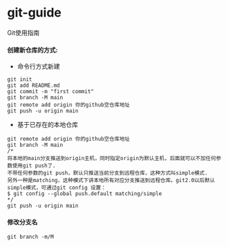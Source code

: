 # git-guide
Git使用指南
#### 创建新仓库的方式:  
- 命令行方式新建
```
git init
git add README.md
git commit -m "first commit"
git branch -M main
git remote add origin 你的github空仓库地址
git push -u origin main
```  
- 基于已存在的本地仓库
```
git remote add origin 你的github空仓库地址
git branch -M main  
/* 
将本地的main分支推送到origin主机，同时指定origin为默认主机，后面就可以不加任何参数使用git push了.
不带任何参数的git push，默认只推送当前分支到远程仓库，这种方式叫simple模式.
另外一种是matching，这种模式下讲本地所有对应分支推送到远程仓库。git2.0以后默认simple模式，可通过git config 设置：  
$ git config --global push.default matching/simple
*/
git push -u origin main
```

#### 修改分支名  
```
git branch -m/M
```
